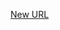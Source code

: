 



[New URL](../file-___home_harshil_Desktop_open-source_palisadoes_talawa_lib_models_user_user_info/)


